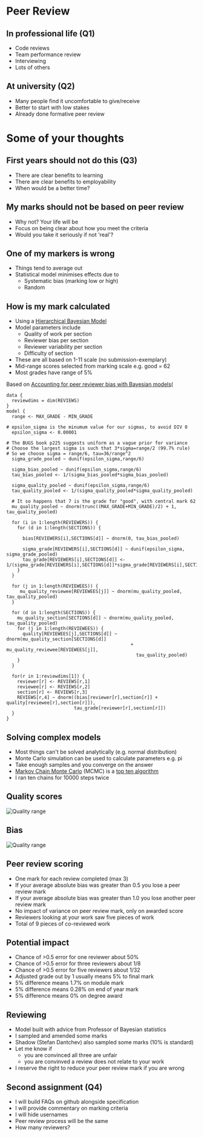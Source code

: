 
# Peer Review


## In professional life (Q1)

- Code reviews
- Team performance review
- Interviewing
- Lots of others


## At university (Q2)

- Many people find it uncomfortable to give/receive
- Better to start  with low stakes
- Already done formative peer review



# Some of your thoughts


## First years should not do this (Q3)

- There are clear benefits to learning
- There are clear benefits to employability
- When would be a better time?


## My marks should not be based on peer review

- Why not? Your life will be
- Focus on being clear about how you meet the criteria
- Would you take it seriously if not 'real'?


## One of my markers is wrong

- Things tend to average out
- Statistical model minimises effects due to
  - Systematic bias (marking low or high)
  - Random 


## How is my mark calculated

- Using a [Hierarchical Bayesian Model](https://en.wikipedia.org/wiki/Bayesian_hierarchical_modeling)
- Model parameters include
  - Quality of work per section
  - Reviewer bias per section
  - Reviewer variability per section
  - Difficulty of section
- These are all based on 1-11 scale (no submission-exemplary)
- Mid-range scores selected from marking scale e.g. good = 62
- Most grades have range of 5%


Based on [Accounting for peer reviewer bias with Bayesian models](http://citeseerx.ist.psu.edu/viewdoc/summary?doi=10.1.1.296.4637)(
```
data {
  reviewdims = dim(REVIEWS)
}
model {
  range <- MAX_GRADE - MIN_GRADE

# epsilon_sigma is the minumum value for our sigmas, to avoid DIV 0
  epsilon_sigma <- 0.00001

# The BUGS book p225 suggests uniform as a vague prior for variance
# Choose the largest sigma is such that 3*sigma=range/2 (99.7% rule)
# So we choose sigma = range/6, tau=36/range^2
  sigma_grade_pooled ~ dunif(epsilon_sigma,range/6)
  
  sigma_bias_pooled ~ dunif(epsilon_sigma,range/6)
  tau_bias_pooled <- 1/(sigma_bias_pooled*sigma_bias_pooled)
  
  sigma_quality_pooled ~ dunif(epsilon_sigma,range/6)
  tau_quality_pooled <- 1/(sigma_quality_pooled*sigma_quality_pooled)
  
  # It so happens that 7 is the grade for "good", with central mark 62
  mu_quality_pooled ~ dnorm(trunc((MAX_GRADE+MIN_GRADE)/2) + 1, tau_quality_pooled)

  for (i in 1:length(REVIEWERS)) {
    for (d in 1:length(SECTIONS)) {

      bias[REVIEWERS[i],SECTIONS[d]] ~ dnorm(0, tau_bias_pooled)

      sigma_grade[REVIEWERS[i],SECTIONS[d]] ~ dunif(epsilon_sigma, sigma_grade_pooled)
      tau_grade[REVIEWERS[i],SECTIONS[d]] <- 1/(sigma_grade[REVIEWERS[i],SECTIONS[d]]*sigma_grade[REVIEWERS[i],SECTIONS[d]])
    }
  }
  
  for (j in 1:length(REVIEWEES)) {  
     mu_quality_reviewee[REVIEWEES[j]] ~ dnorm(mu_quality_pooled, tau_quality_pooled)
  }

  for (d in 1:length(SECTIONS)) {
    mu_quality_section[SECTIONS[d]] ~ dnorm(mu_quality_pooled, tau_quality_pooled)
    for (j in 1:length(REVIEWEES)) {
      quality[REVIEWEES[j],SECTIONS[d]] ~ dnorm(mu_quality_section[SECTIONS[d]] 
                                              + mu_quality_reviewee[REVIEWEES[j]],
                                                tau_quality_pooled)
    }
  }
  
  for(r in 1:reviewdims[1]) {
    reviewer[r] <- REVIEWS[r,1]
    reviewee[r] <- REVIEWS[r,2]
    section[r] <- REVIEWS[r,3]
    REVIEWS[r,4] ~ dnorm((bias[reviewer[r],section[r]] + quality[reviewee[r],section[r]]),
                         tau_grade[reviewer[r],section[r]])
  }
}
```


## Solving complex models

- Most things can't be solved analytically (e.g. normal distribution)
- Monte Carlo simulation can be used to calculate parameters e.g. pi
- Take enough samples and you converge on the answer
- [Markov Chain Monte Carlo](https://en.wikipedia.org/wiki/Markov_chain_Monte_Carlo) (MCMC) is a [top ten algorithm](https://www.computer.org/csdl/mags/cs/2000/01/c1022.html)
- I ran ten chains for 10000 steps twice


## Quality scores

![Quality range](https://raw.githubusercontent.com/stevenaeola/gitpitch/master/prog/peer_1/quality_chart.png)



## Bias

![Quality range](https://raw.githubusercontent.com/stevenaeola/gitpitch/master/prog/peer_1/bias_chart.png)


## Peer review scoring

- One mark for each review completed (max 3)
- If your average absolute bias was greater than 0.5 you lose a peer review mark
- If your average absolute bias was greater than 1.0 you lose another peer review mark
- No impact of variance on peer review mark, only on awarded score
- Reviewers looking at your work saw five pieces of work
- Total of 9 pieces of co-reviewed work


## Potential impact

- Chance of >0.5 error for one reviewer about 50%
- Chance of >0.5 error for three reviewers about 1/8
- Chance of >0.5 error for five reviewers about 1/32
- Adjusted grade out by 1 usually means 5% to final mark
- 5% difference means 1.7% on module mark
- 5% difference means 0.28% on end of year mark
- 5% difference means 0% on degree award


## Reviewing

- Model built with advice from Professor of Bayesian statistics
- I sampled and amended some marks
- Shadow (Stefan Dantchev) also sampled some marks (10% is standard)
- Let me know if
  - you are convinced all three are unfair
  - you are convinved a review does not relate to your work
- I reserve the right to reduce your peer review mark if you are wrong


## Second assignment (Q4)

- I will build FAQs on github alongside specification
- I will provide commentary on marking criteria
- I will hide usernames
- Peer review process will be the same
- How many reviewers?

